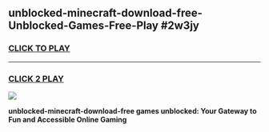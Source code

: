 
## unblocked-minecraft-download-free-Unblocked-Games-Free-Play #2w3jy
<h3>
<a href="https://us.freeplayer.one?title=unblocked-minecraft-download-free&ref=9M">CLICK TO PLAY</a></h3>
<hr>

<h3>
<a href="https://us.freeplayer.one?title=unblocked-minecraft-download-free&ref=9M">CLICK 2 PLAY</a>
  
</h3>

<a href="https://us.freeplayer.one?title=unblocked-minecraft-download-free&ref=9M"><img src="https://clearcache.store/games.png"></a>


**unblocked-minecraft-download-free games unblocked: Your Gateway to Fun and Accessible Online Gaming**
